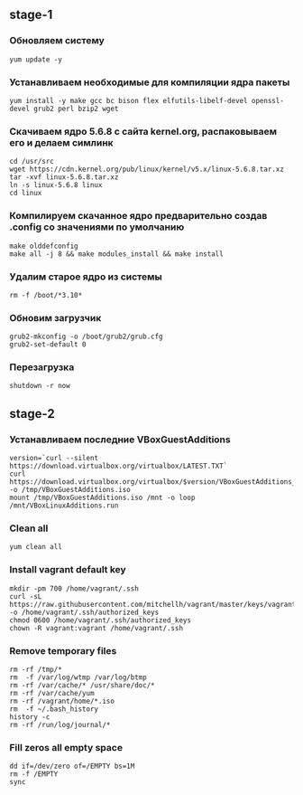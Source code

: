 stage-1
-----

### Обновляем систему
    yum update -y

### Устанавливаем необходимые для компиляции ядра пакеты
    yum install -y make gcc bc bison flex elfutils-libelf-devel openssl-devel grub2 perl bzip2 wget

### Скачиваем ядро 5.6.8 с сайта kernel.org, распаковываем его и делаем симлинк
    cd /usr/src
    wget https://cdn.kernel.org/pub/linux/kernel/v5.x/linux-5.6.8.tar.xz
    tar -xvf linux-5.6.8.tar.xz
    ln -s linux-5.6.8 linux
    cd linux

### Компилируем скачанное ядро предварительно создав .config со значениями по умолчанию
    make olddefconfig
    make all -j 8 && make modules_install && make install

### Удалим старое ядро из системы
    rm -f /boot/*3.10*

### Обновим загрузчик
    grub2-mkconfig -o /boot/grub2/grub.cfg
    grub2-set-default 0

### Перезагрузка
    shutdown -r now


stage-2
-----
### Устанавливаем последние VBoxGuestAdditions
    version=`curl --silent https://download.virtualbox.org/virtualbox/LATEST.TXT`
    curl https://download.virtualbox.org/virtualbox/$version/VBoxGuestAdditions_$version.iso -o /tmp/VBoxGuestAdditions.iso
    mount /tmp/VBoxGuestAdditions.iso /mnt -o loop
    /mnt/VBoxLinuxAdditions.run


### Clean all
    yum clean all

### Install vagrant default key
    mkdir -pm 700 /home/vagrant/.ssh
    curl -sL https://raw.githubusercontent.com/mitchellh/vagrant/master/keys/vagrant.pub -o /home/vagrant/.ssh/authorized_keys
    chmod 0600 /home/vagrant/.ssh/authorized_keys
    chown -R vagrant:vagrant /home/vagrant/.ssh


### Remove temporary files
    rm -rf /tmp/*
    rm  -f /var/log/wtmp /var/log/btmp
    rm -rf /var/cache/* /usr/share/doc/*
    rm -rf /var/cache/yum
    rm -rf /vagrant/home/*.iso
    rm  -f ~/.bash_history
    history -c
    rm -rf /run/log/journal/*

### Fill zeros all empty space
    dd if=/dev/zero of=/EMPTY bs=1M
    rm -f /EMPTY
    sync
